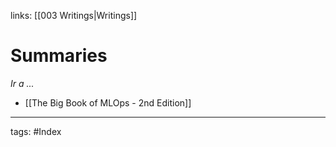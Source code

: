 links: [[003  Writings|Writings]] 

# Summaries
*Ir a ...*
- [[The Big Book of MLOps - 2nd Edition]]




---
tags:
	#Index